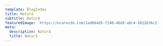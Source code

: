 ```yaml
---
template: BlogIndex
title: Natură
subtitle: Natură
featuredImage: 'https://ucarecdn.com/1ad664d5-f240-46dd-a0c4-3812636c2776/'
meta:
  description: Natură
  title: Natură
---
```


